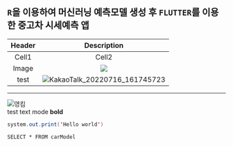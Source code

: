 ## `R`을 이용하여 **머신러닝** 예측모델 생성 후 `FLUTTER`를 이용한 중고차 시세예측 앱
<!-- Table 양식 -->
|Header|Description|
|:--:|:--:|
|Cell1|Cell2|
|Image|<img src = "https://w.namu.la/s/0c6301df01fc4f180ec65717bad3d0254258abf0be33299e55df7c261040f517518eb9008a1a2cd3d7b8b7777d70182c185bc891b1054dc57b11cc46fd29130a09000bb9b00ca67eb4e44d3353a2d5859e5cd6fa895e5054d66971cb6d0de237">|
|test| ![KakaoTalk_20220716_161745723](https://user-images.githubusercontent.com/113099982/212533373-0bcb2505-5bb9-4475-b446-b16611fe3592.png)

___
![영킴](https://user-images.githubusercontent.com/113099982/212533453-8e043ae3-b96a-4f1b-b844-48bdea5a6198.gif)
<br>
test text mode **bold**
```java
system.out.print('Hello world')
```
```Mysql
SELECT * FROM carModel
```
